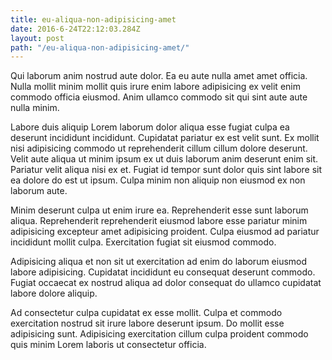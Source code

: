 ```yaml
---
title: eu-aliqua-non-adipisicing-amet
date: 2016-6-24T22:12:03.284Z
layout: post
path: "/eu-aliqua-non-adipisicing-amet/"
---
```


Qui laborum anim nostrud aute dolor. Ea eu aute nulla amet amet officia. Nulla mollit minim mollit quis irure enim labore adipisicing ex velit enim commodo officia eiusmod. Anim ullamco commodo sit qui sint aute aute nulla minim.

Labore duis aliquip Lorem laborum dolor aliqua esse fugiat culpa ea deserunt incididunt incididunt. Cupidatat pariatur ex est velit sunt. Ex mollit nisi adipisicing commodo ut reprehenderit cillum cillum dolore deserunt. Velit aute aliqua ut minim ipsum ex ut duis laborum anim deserunt enim sit. Pariatur velit aliqua nisi ex et. Fugiat id tempor sunt dolor quis sint labore sit ea dolore do est ut ipsum. Culpa minim non aliquip non eiusmod ex non laborum aute.

Minim deserunt culpa ut enim irure ea. Reprehenderit esse sunt laborum aliqua. Reprehenderit reprehenderit eiusmod labore esse pariatur minim adipisicing excepteur amet adipisicing proident. Culpa eiusmod ad pariatur incididunt mollit culpa. Exercitation fugiat sit eiusmod commodo.

Adipisicing aliqua et non sit ut exercitation ad enim do laborum eiusmod labore adipisicing. Cupidatat incididunt eu consequat deserunt commodo. Fugiat occaecat ex nostrud aliqua ad dolor consequat do ullamco cupidatat labore dolore aliquip.

Ad consectetur culpa cupidatat ex esse mollit. Culpa et commodo exercitation nostrud sit irure labore deserunt ipsum. Do mollit esse adipisicing sunt. Adipisicing exercitation cillum culpa proident commodo quis minim Lorem laboris ut consectetur officia.